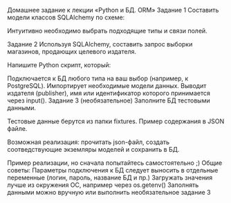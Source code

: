 Домашнее задание к лекции «Python и БД. ORM»
Задание 1
Составить модели классов SQLAlchemy по схеме:



Интуитивно необходимо выбрать подходящие типы и связи полей.

Задание 2
Используя SQLAlchemy, составить запрос выборки магазинов, продающих целевого издателя.

Напишите Python скрипт, который:

Подключается к БД любого типа на ваш выбор (например, к PostgreSQL).
Импортирует необходимые модели данных.
Выводит издателя (publisher), имя или идентификатор которого принимается через input().
Задание 3 (необязательное)
Заполните БД тестовыми данными.

Тестовые данные берутся из папки fixtures. Пример содержания в JSON файле.

Возможная реализация: прочитать json-файл, создать соотведствующие экземляры моделей и сохранить в БД.

Пример реализации, но сначала попытайтесь самостоятельно ;)
Общие советы:
Параметры подключения к БД следует выносить в отдельные переменные (логин, пароль, название БД и пр.)
Загружать значения лучше из окружения ОС, например через os.getenv()
Заполнять данными можно вручную или выполнить необязательное задание 3
